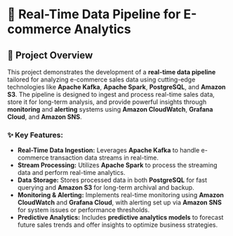 # 🛒 Real-Time Data Pipeline for E-commerce Analytics

## 📄 Project Overview

This project demonstrates the development of a **real-time data pipeline** tailored for analyzing e-commerce sales data using cutting-edge technologies like **Apache Kafka**, **Apache Spark**, **PostgreSQL**, and **Amazon S3**. The pipeline is designed to ingest and process real-time sales data, store it for long-term analysis, and provide powerful insights through **monitoring** and **alerting** systems using **Amazon CloudWatch**, **Grafana Cloud**, and **Amazon SNS**.

### ✨ Key Features:
- **Real-Time Data Ingestion:** Leverages **Apache Kafka** to handle e-commerce transaction data streams in real-time.
- **Stream Processing:** Utilizes **Apache Spark** to process the streaming data and perform real-time analytics.
- **Data Storage:** Stores processed data in both **PostgreSQL** for fast querying and **Amazon S3** for long-term archival and backup.
- **Monitoring & Alerting:** Implements real-time monitoring using **Amazon CloudWatch** and **Grafana Cloud**, with alerting set up via **Amazon SNS** for system issues or performance thresholds.
- **Predictive Analytics:** Includes **predictive analytics models** to forecast future sales trends and offer insights to optimize business strategies.
